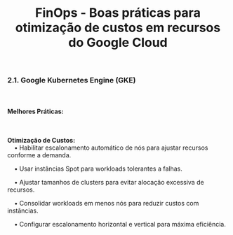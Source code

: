 <h1><center>FinOps - Boas práticas para otimização de custos em recursos do Google Cloud</center></h1></br>

<h3>2.1. Google Kubernetes Engine (GKE)</h3></br>

<h4>Melhores Práticas:</h4></br>

<b>Otimização de Custos:</b></br>
&nbsp; &nbsp; •	Habilitar escalonamento automático de nós para ajustar recursos conforme a demanda.</br>

&nbsp; &nbsp; •	Usar instâncias Spot para workloads tolerantes a falhas.</br>

&nbsp; &nbsp; •	Ajustar tamanhos de clusters para evitar alocação excessiva de recursos.</br>

&nbsp; &nbsp; •	Consolidar workloads em menos nós para reduzir custos com instâncias.</br>

&nbsp; &nbsp; •	Configurar escalonamento horizontal e vertical para máxima eficiência.</br>
